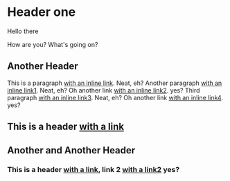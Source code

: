 # Header one

Hello there

How are you?
What's going on?

## Another Header

This is a paragraph [with an inline link](http://google.com). Neat, eh?
Another paragraph [with an inline link1](http://google1.com). Neat, eh? Oh another link [with an inline link2](http://google2.com). yes?
Third paragraph [with an inline link3](http://google3.com). Neat, eh? Oh another link [with an inline link4](http://google4.com). yes?

## This is a header [with a link](http://yahoo.com)
## Another and Another Header
### This is a header [with a link](http://yahoo.com), link 2 [with a link2](http://yahoo2.com) yes?